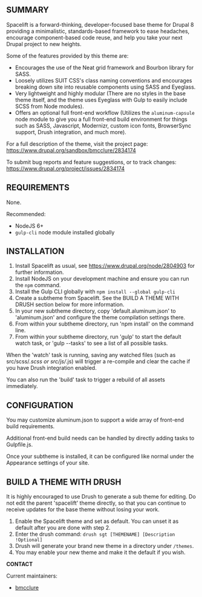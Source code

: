 SUMMARY
-------

Spacelift is a forward-thinking, developer-focused base theme for Drupal 8 
providing a minimalistic, standards-based framework to ease headaches, 
encourage component-based code reuse, and help you take your 
next Drupal project to new heights.

Some of the features provided by this theme are:

* Encourages the use of the Neat grid framework and Bourbon library for SASS.
* Loosely utilizes SUIT CSS's class naming conventions and encourages breaking 
down site into reusable components using SASS and Eyeglass.
* Very lightweight and highly modular (There are no styles in the base theme 
itself, and the theme uses Eyeglass with Gulp to easily include SCSS from Node 
modules).
* Offers an optional full front-end workflow (Utilizes the `aluminum-capsule` 
node module to give you a full front-end build environment for things such as 
SASS, Javascript, Modernizr, custom icon fonts, BrowserSync support, Drush 
integration, and much more).

For a full description of the theme, visit the project page:
  https://www.drupal.org/sandbox/bmcclure/2834174

To submit bug reports and feature suggestions, or to track changes:
  https://www.drupal.org/project/issues/2834174


REQUIREMENTS
------------

None.

Recommended:

* NodeJS 6+
* `gulp-cli` node module installed globally


INSTALLATION
------------

1. Install Spacelift as usual, see https://www.drupal.org/node/2804903 for 
further information.
2. Install NodeJS on your development machine and ensure you can run the 
`npm` command.
3. Install the Gulp CLI globally with `npm install --global gulp-cli`
4. Create a subtheme from Spacelift. See the BUILD A THEME WITH DRUSH section 
below for more information.
5. In your new subtheme directory, copy 'default.aluminum.json' to 
'aluminum.json' and configure the theme compilation settings there.
6. From within your subtheme directory, run 'npm install' on the command line.
7. From within your subtheme directory, run 'gulp' to start the default watch 
task, or 'gulp --tasks' to see a list of all possible tasks.

When the 'watch' task is running, saving any watched files (such as 
src/scss/*.scss or src/js/*.js) will trigger a re-compile and clear the cache 
if you have Drush integration enabled.

You can also run the 'build' task to trigger a rebuild of all assets 
immediately.

CONFIGURATION
-------------

You may customize aluminum.json to support a wide array of front-end build 
requirements.

Additional front-end build needs can be handled by directly adding tasks to 
Gulpfile.js.

Once your subtheme is installed, it can be configured like normal under the 
Appearance settings of your site.


BUILD A THEME WITH DRUSH
------------------------

It is highly encouraged to use Drush to generate a sub theme for editing. Do 
not edit the parent 'spacelift' theme directly, so that you can continue to 
receive updates for the base theme without losing your work.

1. Enable the Spacelift theme and set as default. You can unset it as default 
after you are done with step 2.
2. Enter the drush command: `drush sgt [THEMENAME] [Description !Optional]`
3. Drush will generate your brand new theme in a directory under `/themes`.
4. You may enable your new theme and make it the default if you wish.


**CONTACT**

Current maintainers:
* [bmcclure](https://www.drupal.org/user/278485)
